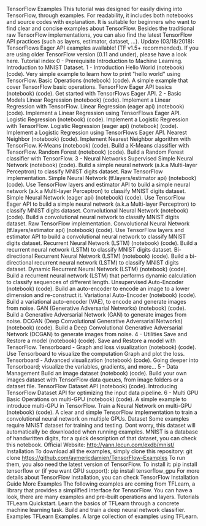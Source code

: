 TensorFlow Examples This tutorial was designed for easily diving into TensorFlow, through examples. For readability, it includes both notebooks and source codes with explanation. It is suitable for beginners who want to find clear and concise examples about TensorFlow. Besides the traditional raw TensorFlow implementations, you can also find the latest TensorFlow API practices (such as layers, estimator, dataset, ...). Update (03/18/2018): TensorFlows Eager API examples available! (TF v1.5+ recommended). If you are using older TensorFlow version (0.11 and under), please have a look here. Tutorial index 0 - Prerequisite Introduction to Machine Learning. Introduction to MNIST Dataset. 1 - Introduction Hello World (notebook) (code). Very simple example to learn how to print "hello world" using TensorFlow. Basic Operations (notebook) (code). A simple example that cover TensorFlow basic operations. TensorFlow Eager API basics (notebook) (code). Get started with TensorFlows Eager API. 2 - Basic Models Linear Regression (notebook) (code). Implement a Linear Regression with TensorFlow. Linear Regression (eager api) (notebook) (code). Implement a Linear Regression using TensorFlows Eager API. Logistic Regression (notebook) (code). Implement a Logistic Regression with TensorFlow. Logistic Regression (eager api) (notebook) (code). Implement a Logistic Regression using TensorFlows Eager API. Nearest Neighbor (notebook) (code). Implement Nearest Neighbor algorithm with TensorFlow. K-Means (notebook) (code). Build a K-Means classifier with TensorFlow. Random Forest (notebook) (code). Build a Random Forest classifier with TensorFlow. 3 - Neural Networks Supervised Simple Neural Network (notebook) (code). Build a simple neural network (a.k.a Multi-layer Perceptron) to classify MNIST digits dataset. Raw TensorFlow implementation. Simple Neural Network (tf.layers/estimator api) (notebook) (code). Use TensorFlow layers and estimator API to build a simple neural network (a.k.a Multi-layer Perceptron) to classify MNIST digits dataset. Simple Neural Network (eager api) (notebook) (code). Use TensorFlow Eager API to build a simple neural network (a.k.a Multi-layer Perceptron) to classify MNIST digits dataset. Convolutional Neural Network (notebook) (code). Build a convolutional neural network to classify MNIST digits dataset. Raw TensorFlow implementation. Convolutional Neural Network (tf.layers/estimator api) (notebook) (code). Use TensorFlow layers and estimator API to build a convolutional neural network to classify MNIST digits dataset. Recurrent Neural Network (LSTM) (notebook) (code). Build a recurrent neural network (LSTM) to classify MNIST digits dataset. Bi-directional Recurrent Neural Network (LSTM) (notebook) (code). Build a bi-directional recurrent neural network (LSTM) to classify MNIST digits dataset. Dynamic Recurrent Neural Network (LSTM) (notebook) (code). Build a recurrent neural network (LSTM) that performs dynamic calculation to classify sequences of different length. Unsupervised Auto-Encoder (notebook) (code). Build an auto-encoder to encode an image to a lower dimension and re-construct it. Variational Auto-Encoder (notebook) (code). Build a variational auto-encoder (VAE), to encode and generate images from noise. GAN (Generative Adversarial Networks) (notebook) (code). Build a Generative Adversarial Network (GAN) to generate images from noise. DCGAN (Deep Convolutional Generative Adversarial Networks) (notebook) (code). Build a Deep Convolutional Generative Adversarial Network (DCGAN) to generate images from noise. 4 - Utilities Save and Restore a model (notebook) (code). Save and Restore a model with TensorFlow. Tensorboard - Graph and loss visualization (notebook) (code). Use Tensorboard to visualize the computation Graph and plot the loss. Tensorboard - Advanced visualization (notebook) (code). Going deeper into Tensorboard; visualize the variables, gradients, and more... 5 - Data Management Build an image dataset (notebook) (code). Build your own images dataset with TensorFlow data queues, from image folders or a dataset file. TensorFlow Dataset API (notebook) (code). Introducing TensorFlow Dataset API for optimizing the input data pipeline. 6 - Multi GPU Basic Operations on multi-GPU (notebook) (code). A simple example to introduce multi-GPU in TensorFlow. Train a Neural Network on multi-GPU (notebook) (code). A clear and simple TensorFlow implementation to train a convolutional neural network on multiple GPUs. Dataset Some examples require MNIST dataset for training and testing. Dont worry, this dataset will automatically be downloaded when running examples. MNIST is a database of handwritten digits, for a quick description of that dataset, you can check this notebook. Official Website: http://yann.lecun.com/exdb/mnist/ Installation To download all the examples, simply clone this repository: git clone https://github.com/aymericdamien/TensorFlow-Examples To run them, you also need the latest version of TensorFlow. To install it: pip install tensorflow or (if you want GPU support): pip install tensorflow_gpu For more details about TensorFlow installation, you can check TensorFlow Installation Guide More Examples The following examples are coming from TFLearn, a library that provides a simplified interface for TensorFlow. You can have a look, there are many examples and pre-built operations and layers. Tutorials TFLearn Quickstart. Learn the basics of TFLearn through a concrete machine learning task. Build and train a deep neural network classifier. Examples TFLearn Examples. A large collection of examples using TFLearn.